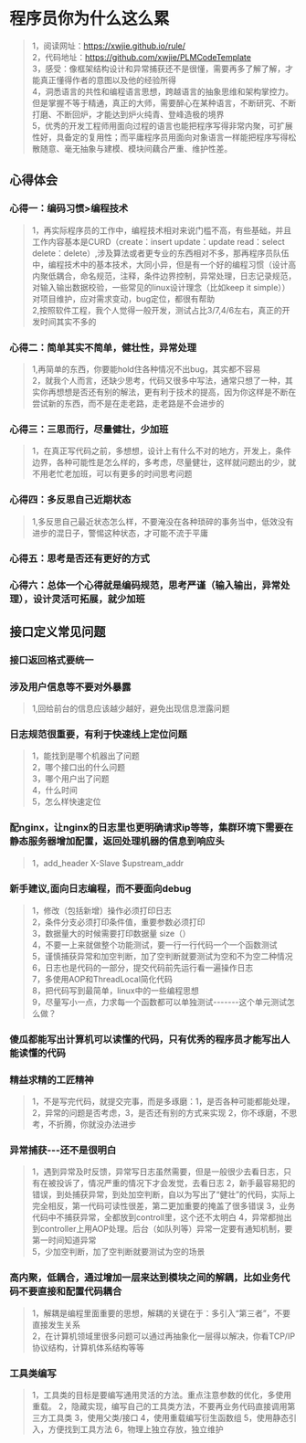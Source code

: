 # 程序员你为什么这么累

>1，阅读网址：https://xwjie.github.io/rule/                
>2，代码地址：https://github.com/xwjie/PLMCodeTemplate                                 
>3，感受：像框架结构设计和异常捕获还不是很懂，需要再多了解了解，才能真正懂得作者的意图以及他的经验所得                                           
>4，洞悉语言的共性和编程语言思想，跨越语言的抽象思维和架构掌控力。但是掌握不等于精通，真正的大师，需要醉心在某种语言，不断研究、不断打磨、不断回炉，才能达到炉火纯青、登峰造极的境界   
>5，优秀的开发工程师用面向过程的语言也能把程序写得非常内聚，可扩展性好，具备定的复用性；而平庸程序员用面向对象语言一样能把程序写得松散随意、毫无抽象与建模、模块间藕合严重、维护性差。   

## 心得体会

### 心得一：编码习惯>编程技术
>1，再实际程序员的工作中，编程技术相对来说门槛不高，有些基础，并且工作内容基本是CURD（create：insert update：update read：select delete：delete）,涉及算法或者更专业的东西相对不多，那再程序员队伍中，编程技术中的基本技术，大同小异，但是有一个好的编程习惯（设计高内聚低耦合，命名规范，注释，条件边界控制，异常处理，日志记录规范，对输入输出数据校验，一些常见的linux设计理念（比如keep it simple））对项目维护，应对需求变动，bug定位，都很有帮助        
>2,按照软件工程，我个人觉得一般开发，测试占比3/7,4/6左右，真正的开发时间其实不多的        

### 心得二：简单其实不简单，健壮性，异常处理
>1,再简单的东西，你要能hold住各种情况不出bug，其实都不容易            
>2，就我个人而言，还缺少思考，代码又很多中写法，通常只想了一种，其实你再想想是否还有别的解法，更有利于技术的提高，因为你这样是不断在尝试新的东西，而不是在走老路，走老路是不会进步的             

### 心得三：三思而行，尽量健壮，少加班
>1，在真正写代码之前，多想想，设计上有什么不对的地方，开发上，条件边界，各种可能性是怎么样的，多考虑，尽量健壮，这样就问题出的少，就不用老忙老加班，可以有更多的时间思考问题        

### 心得四：多反思自己近期状态
>1,多反思自己最近状态怎么样，不要淹没在各种琐碎的事务当中，低效没有进步的混日子，警惕这种状态，才可能不流于平庸        

### 心得五：思考是否还有更好的方式                           

### 心得六：总体一个心得就是编码规范，思考严谨（输入输出，异常处理），设计灵活可拓展，就少加班

## 接口定义常见问题            

### 接口返回格式要统一               

### 涉及用户信息等不要对外暴露                 
>1,回给前台的信息应该越少越好，避免出现信息泄露问题           


### 日志规范很重要，有利于快速线上定位问题
>1，能找到是哪个机器出了问题               
>2，哪个接口出的什么问题               
>3，哪个用户出了问题            
>4，什么时间                   
>5，怎么样快速定位      

### 配nginx，让nginx的日志里也更明确请求ip等等，集群环境下需要在静态服务器增加配置，返回处理机器的信息到响应头
>1，add_header X-Slave $upstream_addr                        


### 新手建议,面向日志编程，而不要面向debug                    
>1，修改（包括新增）操作必须打印日志                    
>2，条件分支必须打印条件值，重要参数必须打印                      
>3，数据量大的时候需要打印数据量 size（）                      
>4，不要一上来就做整个功能测试，要一行一行代码一个一个函数测试               
>5，谨慎捕获异常和加空判断，加了空判断就要测试为空和不为空二种情况                  
>6，日志也是代码的一部分，提交代码前先运行看一遍操作日志              
>7，多使用AOP和ThreadLocal简化代码                    
>8，把代码写到最简单，linux中的一些编程思想      
>9，尽量写小一点，力求每一个函数都可以单独测试-------这个单元测试怎么做？   

### 傻瓜都能写出计算机可以读懂的代码，只有优秀的程序员才能写出人能读懂的代码

### 精益求精的工匠精神
>1，不是写完代码，就提交完事，而是多琢磨：1，是否各种可能都能处理，2，异常的问题是否考虑，3，是否还有别的方式来实现
>2，你不琢磨，不思考，不折腾，你就没办法进步

### 异常捕获---还不是很明白
>1，遇到异常及时反馈，异常写日志虽然需要，但是一般很少去看日志，只有在被投诉了，情况严重的情况下才会发觉，去看日志
>2，新手最容易犯的错误，到处捕获异常，到处加空判断，自以为写出了“健壮”的代码，实际上完全相反，第一代码可读性很差，第二更加重要的掩盖了很多错误
>3，业务代码中不捕获异常，全都放到controll里，这个还不太明白
>4，异常都抛出到controller上用AOP处理。后台（如队列等）异常一定要有通知机制，要第一时间知道异常                
>5，少加空判断，加了空判断就要测试为空的场景                    

### 高内聚，低耦合，通过增加一层来达到模块之间的解耦，比如业务代码不要直接和配置代码耦合
>1，解耦是编程里面重要的思想，解耦的关键在于：多引入“第三者”，不要直接发生关系             
>2，在计算机领域里很多问题可以通过再抽象化一层得以解决，你看TCP/IP协议结构，计算机体系结构等等          

### 工具类编写
>1，工具类的目标是要编写通用灵活的方法。重点注意参数的优化，多使用重载。
>2，隐藏实现，编写自己的工具类方法，不要再业务代码直接调用第三方工具类
>3，使用父类/接口
>4，使用重载编写衍生函数组
>5，使用静态引入，方便找到工具方法
>6，物理上独立存放，独立维护


